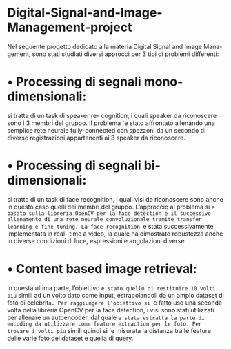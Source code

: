 # Digital-Signal-and-Image-Management-project
Nel seguente progetto dedicato alla materia Digital Signal and Image Mana- gement, sono stati studiati diversi approcci per 3 tipi di problemi differenti:
# • Processing di segnali mono-dimensionali:
si tratta di un task di speaker re- cognition, i quali speaker da riconoscere sono i 3 membri del gruppo. Il problema `e stato affrontato allenando una semplice rete neurale fully-connected con spezzoni da un secondo di diverse registrazioni appartenenti ai 3 speaker da riconoscere. 
# • Processing di segnali bi-dimensionali: 
si tratta di un task di face recognition, i quali visi da riconoscere sono anche in questo caso quelli dei membri del gruppo. L’approccio al problema si `e basato sulla libreria OpenCV per la face detection e il successivo allenamento di una rete neurale convoluzionale tramite transfer learning e fine tuning. La face recognition `e stata successivamente implementata in real- time a video, la quale ha dimostrato robustezza anche in diverse condizioni di luce, espressioni e angolazioni diverse. 
# • Content based image retrieval: 
in questa ultima parte, l’obiettivo `e stato quello di restituire 10 volti piu` simili ad un volto dato come input, estrapolandoli da un ampio dataset di foto di celebrit`a. Per raggiungere l’obiettivo si `e fatto uso una seconda volta della libreria OpenCV per la face detection, i visi sono stati utilizzati per allenare un autoencoder, dal quale `e stata estratta la parte di encoding da utilizzare come feature extraction per le foto. Per trovare i volti piu` simili quindi si `e misurata la distanza tra le feature delle varie foto del dataset e quella di query.
